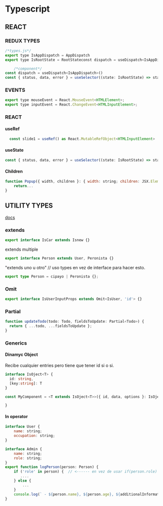 # Typescript

## REACT

### REDUX TYPES

```javascript
/*types.js*/
export type IsAppDispatch = AppDispatch
export type IsRootState = RootStateconst dispatch = useDispatch<IsAppDispatch>()

	/*component*/
const dispatch = useDispatch<IsAppDispatch>()
const { status, data, error } = useSelector((state: IsRootState) => state.users)
```

### EVENTS

```javascript
export type mouseEvent = React.MouseEvent<HTMLElement>;
export type inputEvent = React.ChangeEvent<HTMLInputElement>;
```

### REACT

#### useRef

```javascript
  const slide1 = useRef() as React.MutableRefObject<HTMLInputElement>
```

#### useState

```javascript
const { status, data, error } = useSelector((state: IsRootState) => state.users);
```

#### Children

```javascript
function Popup({ width, children }: { width: string; children: JSX.Element }) {
	return...
}
```

## UTILITY TYPES

[docs](https://www.typescriptlang.org/docs/handbook/utility-types.html)

### extends

```typescript
export interface IsCar extends Isnew {}
```

extends multiple

```typescript
export interface Person extends User, Peronista {}
```

"extends uno u otro" // uso types en vez de interface para hacer esto.

```typescript
export type Person = cipayo | Peronista {};
```

### Omit

```javascript
export interface IsUserInputProps extends Omit<IsUser, 'id'> {}
```

### Partial

```javascript
function updateTodo(todo: Todo, fieldsToUpdate: Partial<Todo>) {
  return { ...todo, ...fieldsToUpdate };
}
```

### Generics

#### Dinamyc Object

Recibe cualquier entries pero tiene que tener id si o si.

```Typescript
interface IsOject<T> {
  id: string,
  [key:string]: T
}

const MyComponent = <T extends IsOject<T>>({ id, data, options }: IsOject<T>):JSX.Element => {

}
```

#### In operator

```javascript
interface User {
    name: string;
    occupation: string;
}

interface Admin {
    name: string;
    role: string;
}
export function logPerson(person: Person) {
    if ('role' in person) {  // <------ en vez de usar if(person.role)
       ....
    } else {
        ...
    }
    console.log(` - ${person.name}, ${person.age}, ${additionalInformation}`);
}
```
